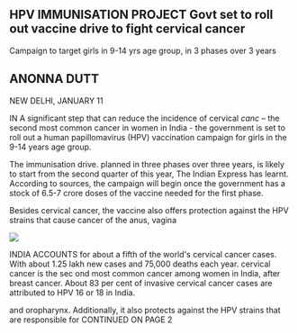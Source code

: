 ## HPV IMMUNISATION PROJECT Govt set to roll out vaccine drive to fight cervical cancer

Campaign to target girls in 9-14 yrs age group, in 3 phases over 3 years

## ANONNA DUTT

NEW DELHI, JANUARY 11

IN A significant step that can reduce the incidence of cervical  $canc$  – the second most common cancer in women in India - the government is set to roll out a human papillomavirus (HPV) vaccination campaign for girls in the 9-14 years age group.

The immunisation drive. planned in three phases over three years, is likely to start from the second quarter of this year, The Indian Express has learnt. According to sources, the campaign will begin once the government has a stock of 6.5-7 crore doses of the vaccine needed for the first phase.

Besides cervical cancer, the vaccine also offers protection against the HPV strains that cause cancer of the anus, vagina

![](_page_0_Picture_7.jpeg)

INDIA ACCOUNTS for about a fifth of the world's cervical cancer cases. With about 1.25 lakh new cases and 75,000 deaths each year. cervical cancer is the sec ond most common cancer among women in India, after breast cancer. About 83 per cent of invasive cervical cancer cases are attributed to HPV 16 or 18 in India.

and oropharynx. Additionally, it also protects against the HPV strains that are responsible for CONTINUED ON PAGE 2